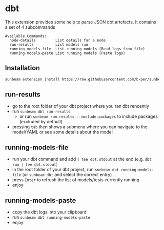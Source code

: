 # dbt

This extension provides some help to parse JSON dbt artefacts. It contains a set of 4 subcommands

```
Available Commands:
  node-details         List details for a node
  run-results          List models run
  running-models-file  List running models (Read logs from file)
  running-models-paste List running models (Paste logs)
```

## Installation

```bash
sunbeam extension install https://raw.githubusercontent.com/b-per/sunbeam-bper-extensions/main/dbt
```

## run-results

- go to the root folder of your dbt project where you ran dbt rencently
- run `sunbeam dbt run-results`
  - or run `sunbeam run-results --include-packages` to include packages (excluded by default)
- pressing `tab` then shows a submenu where you can navigate to the model/YAML or see some details about the model

## running-models-file 

- run your dbt command and add `| tee dbt.stdout` at the end (e.g. `dbt run | tee dbt.stdout`)
- in the root folder of your dbt project, run `sunbeam dbt running-models-file` (or `sunbeam dbt` and select the correct entry)
- press `Enter` to refresh the list of models/tests currently running
- enjoy

## running-models-paste 

- copy the dbt logs into your clipboard
- run `sunbeam dbt running-models-paste`
- enjoy
